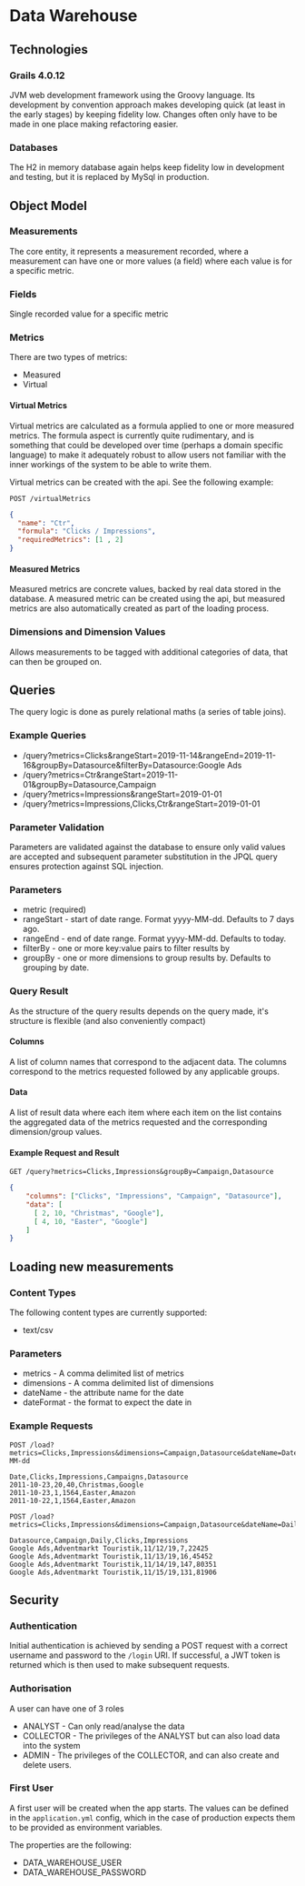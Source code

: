 # Data Warehouse

## Technologies

### Grails 4.0.12
JVM web development framework using the Groovy language. Its development by convention approach makes
developing quick (at least in the early stages) by keeping fidelity low. 
Changes often only have to be made in one place making refactoring easier.

### Databases
The H2 in memory database again helps keep fidelity low in development and testing, but it is 
replaced by MySql in production.

## Object Model

### Measurements
The core entity, it represents a measurement recorded, where a measurement can have one or more values (a field) where 
each value is for a specific metric. 

### Fields
Single recorded value for a specific metric

### Metrics
There are two types of metrics:
- Measured  
- Virtual

#### Virtual Metrics
Virtual metrics are calculated as a formula applied to one or more measured metrics. The formula aspect is currently 
quite rudimentary, and is something that could be developed over time (perhaps a domain specific language) to make it
adequately robust to allow users not familiar with the inner workings of the system to be able to write them.

Virtual metrics can be created with the api. See the following example:

```
POST /virtualMetrics
```
```JSON
{
  "name": "Ctr",
  "formula": "Clicks / Impressions",
  "requiredMetrics": [1 , 2]
}
```

#### Measured Metrics
Measured metrics are concrete values, backed by real data stored in the database. A measured metric can be created 
using the api, but measured metrics are also automatically created as part of the loading process.

### Dimensions and Dimension Values
Allows measurements to be tagged with additional categories of data, that can then be grouped on.

## Queries
The query logic is done as purely relational maths (a series of table joins).

### Example Queries
- /query?metrics=Clicks&rangeStart=2019-11-14&rangeEnd=2019-11-16&groupBy=Datasource&filterBy=Datasource:Google Ads
- /query?metrics=Ctr&rangeStart=2019-11-01&groupBy=Datasource,Campaign
- /query?metrics=Impressions&rangeStart=2019-01-01
- /query?metrics=Impressions,Clicks,Ctr&rangeStart=2019-01-01

### Parameter Validation
Parameters are validated against the database to ensure only valid values are accepted and subsequent parameter 
substitution in the JPQL query ensures protection against SQL injection.

### Parameters
- metric (required)
- rangeStart - start of date range. Format yyyy-MM-dd. Defaults to 7 days ago.
- rangeEnd - end of date range. Format yyyy-MM-dd. Defaults to today.
- filterBy - one or more key:value pairs to filter results by
- groupBy - one or more dimensions to group results by. Defaults to grouping by date.

### Query Result
As the structure of the query results depends on the query made, it's structure is flexible (and also conveniently compact)

#### Columns
A list of column names that correspond to the adjacent data. The columns correspond to the metrics requested
followed by any applicable groups. 

#### Data
A list of result data where each item where each item on the list contains the aggregated data of the 
metrics requested and the corresponding dimension/group values.

#### Example Request and Result
```
GET /query?metrics=Clicks,Impressions&groupBy=Campaign,Datasource
```
```JSON
{
    "columns": ["Clicks", "Impressions", "Campaign", "Datasource"],
    "data": [
      [ 2, 10, "Christmas", "Google"],
      [ 4, 10, "Easter", "Google"]
    ]
}
```

## Loading new measurements

### Content Types
The following content types are currently supported:
- text/csv

### Parameters
- metrics - A comma delimited list of metrics
- dimensions - A comma delimited list of dimensions
- dateName - the attribute name for the date
- dateFormat - the format to expect the date in

### Example Requests
```
POST /load?metrics=Clicks,Impressions&dimensions=Campaign,Datasource&dateName=Date&dateFormat=yyyy-MM-dd

Date,Clicks,Impressions,Campaigns,Datasource
2011-10-23,20,40,Christmas,Google
2011-10-23,1,1564,Easter,Amazon
2011-10-22,1,1564,Easter,Amazon
```

```
POST /load?metrics=Clicks,Impressions&dimensions=Campaign,Datasource&dateName=Daily&dateFormat=MM/dd/yy

Datasource,Campaign,Daily,Clicks,Impressions
Google Ads,Adventmarkt Touristik,11/12/19,7,22425
Google Ads,Adventmarkt Touristik,11/13/19,16,45452
Google Ads,Adventmarkt Touristik,11/14/19,147,80351
Google Ads,Adventmarkt Touristik,11/15/19,131,81906
```

## Security

### Authentication
Initial authentication is achieved by sending a POST request with a correct username and password to the `/login` URI.
If successful, a JWT token is returned which is then used to make subsequent requests. 

### Authorisation
A user can have one of 3 roles
- ANALYST - Can only read/analyse the data
- COLLECTOR - The privileges of the ANALYST but can also load data into the system
- ADMIN - The privileges of the COLLECTOR, and can also create and delete users.  

### First User
A first user will be created when the app starts. The values can be defined in the `application.yml` config, which in the case of 
production expects them to be provided as environment variables.

The properties are the following:
- DATA_WAREHOUSE_USER
- DATA_WAREHOUSE_PASSWORD